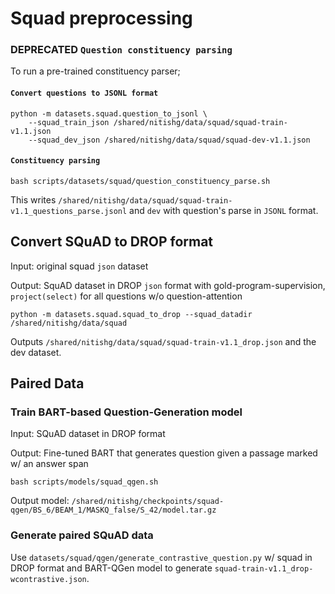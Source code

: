 # Squad preprocessing

### DEPRECATED `Question constituency parsing`
To run a pre-trained constituency parser;

#### `Convert questions to JSONL format`
```
python -m datasets.squad.question_to_jsonl \
    --squad_train_json /shared/nitishg/data/squad/squad-train-v1.1.json
    --squad_dev_json /shared/nitishg/data/squad/squad-dev-v1.1.json
```  

#### `Constituency parsing`
```
bash scripts/datasets/squad/question_constituency_parse.sh
```
This writes `/shared/nitishg/data/squad/squad-train-v1.1_questions_parse.jsonl` and `dev`
with question's parse in `JSONL` format.

## Convert SQuAD to DROP format

Input: original squad `json` dataset

Output: SquAD dataset in DROP `json` format with gold-program-supervision, 
`project(select)` for all questions w/o question-attention
```
python -m datasets.squad.squad_to_drop --squad_datadir /shared/nitishg/data/squad
```

Outputs `/shared/nitishg/data/squad/squad-train-v1.1_drop.json` and the dev dataset.

## Paired Data

### Train BART-based Question-Generation model
Input: SQuAD dataset in DROP format

Output: Fine-tuned BART that generates question given a passage marked 
w/ an answer span

```
bash scripts/models/squad_qgen.sh
``` 

Output model: `/shared/nitishg/checkpoints/squad-qgen/BS_6/BEAM_1/MASKQ_false/S_42/model.tar.gz`


### Generate paired SQuAD data
Use `datasets/squad/qgen/generate_contrastive_question.py` w/ squad in DROP format and BART-QGen model to generate
`squad-train-v1.1_drop-wcontrastive.json`. 